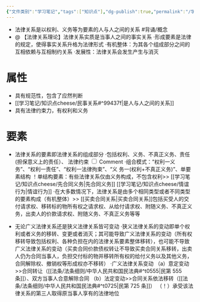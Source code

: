 ```yaml
---
{"文件类别":"学习笔记","tags":["知识点"],"dg-publish":true,"permalink":"/学习笔记/知识点cheese/法律关系/","dgPassFrontmatter":true}
---
```


- 法律关系是以权利、义务等为要素的人与人之间的关系 #背诵/概念 
- @ 【法律关系理论】法律关系实质是当事人之间的事实关系
·形成要素是法律的规定，使得事实关系升格为法律形式
·有机整体：为其各个组成部分之间的互相依赖与互相制约关系
·发展性：法律关系会发生产生与消灭

# 属性
- 具有规范性，包含了应然判断
- [[学习笔记/知识点cheese/民事关系#^99437f\|是人与人之间的关系]]
- 具有法律约束力，有权利和义务
# 要素
- 法律关系的要素即法律关系的组成部分
·包括权利、义务、不真正义务、责任(担保意义上的责任）、<label class="ob-comment" title="容忍义务和形成权这类相对人只能接受结果使其对自己发生无法阻止且可能违背意愿的效力的状态" style=""> 法律约束 <input type="checkbox"> <span style=""> Comment </span></label>
·组合模式：“权利⼀义务”、“权利⼀责任”、“权利⼀法律拘束”、“义 务⼀(权利+不真正义务)”、单要素结构
！单结构要素：有些法律关系仅由义务构成，不包含权利>> [[学习笔记/知识点cheese/先合同义务\|先合同义务]] [[学习笔记/知识点cheese/情谊行为\|情谊行为]]
·在大多数情况下，法律关系是由多个相同类型或者不同类型的要素构成（有机整体）>> [[买卖合同关系\|买卖合同关系]]包括买受人的交付请求权、移转标的物所有权之请求权、从给付请求权、附随义务、不真正义务，出卖人的价款请求权、附随义务、不真正义务等等

- 无论广义法律关系还是狭义法律关系皆可变动
·狭义法律关系的变动即单个权利或者义务的移转、变更或者消灭；其可能导致广义法律关系的变动（所有权移转导致包括权利、各种负担在内的法律关系要素整体移转），也可能不导致广义法律关系的变动（买卖合同价款债权转让不导致买卖合同关系移转，出卖人仍为合同当事人，负担交付标的物并移转所有权的给付义务以及其他义务，合同解除权、撤销权等形成权亦不移转）
·广义法律关系变动
（a）意定变动>>合同转让（[[法条/法条细则/中华人民共和国民法典#^t0555\|民第 555 条]]）、双方当事人合意解除合同
（b）法定变动>>合同关系依法移转（[[法条/法条细则/中华人民共和国民法典#^t0725\|民第 725 条]]）
（！）承受该法律关系的第三人取得原当事人享有的法律地位